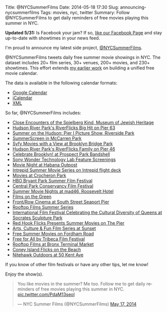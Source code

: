 Title: @NYCSummerFilms
Date: 2014-05-18 17:30
Slug: announcing-nycsummerfilms
Tags: movies, nyc, twitter
Summary: Follow @NYCSummerFilms to get daily reminders of free movies playing this summer in NYC.

**Updated 5/31:** Is Facebook your jam? If so, [like our Facebook Page](http://hrfnk.us/1wslQfS) and stay up-to-date with showtimes in your news feed.

I'm proud to announce my latest side project, [@NYCSummerFilms](https://twitter.com/nycsummerfilms). 

@NYCSummerFilms tweets daily free summer movie showings in NYC. The dataset includes 20+ film series, 30+ venues, 200+ movies, and 230+ showtimes. This effort extends [my earlier work](http://www.hirefrank.com/14/05/2014-summer-movies/)  on building a unified free movie calendar. 

The data is available in the following calendar formats:

* [Google Calendar](http://hrfnk.us/RWBH6u)
* [iCalendar](http://hrfnk.us/1n28wbQ)
* [XML](http://hrfnk.us/RWBP5X)

So far, @NYCSummerFilms includes:

* [Close Encounters of the Spielberg Kind, Museum of Jewish Heritage](http://hrfnk.us/1sEpIp9)
* [Hudson River Park's RiverFlicks Big Hit on Pier 63](http://hrfnk.us/1gAPrz4)
* [Summer on the Hudson: Pier I Picture Show, Riverside Park](http://hrfnk.us/1sEpPBl)
* [SummerScreen in McCarren Park](http://hrfnk.us/1sEpTRr)
* [Syfy Movies with a View at Brooklyn Bridge Park](http://hrfnk.us/1sEpUVt)
* [Hudson River Park's RiverFlicks Family on Pier 46](http://hrfnk.us/1gAPJG6)
* [Celebrate Brooklyn! at Prospect Park Bandshell](http://hrfnk.us/1gAPOtA)
* [Sony Wonder Technology Lab Feature Screenings](http://hrfnk.us/1sEq2Ew)
* [Movie Night at Habana Outpost](http://hrfnk.us/1sEq2UV)
* [Intrepid Summer Movie Series on Intrepid flight deck](http://hrfnk.us/1sEq13m)
* [Movies at Crocheron Park](http://hrfnk.us/1sEq3Ip)
* [HBO Bryant Park Summer Film Festival](http://hrfnk.us/1sEq538)
* [Central Park Conservancy Film Festival](http://hrfnk.us/1sEq7YM)
* [Summer Movie Nights at mad46, Roosevelt Hotel](http://hrfnk.us/1gAQ4sy)
* [Films on the Green](http://hrfnk.us/1gAQ5g3)
* [Front/Row Cinema at South Street Seaport Pier](http://hrfnk.us/1gAQcrX)
* [Rooftop Films Summer Series](http://hrfnk.us/1lGcfe9)
* [International Film Festival Celebrating the Cultural Diversity of Queens at Socrates Sculpture Park](http://hrfnk.us/1p0udNv)
* [Red Hook Flicks Presents Summer Movies on The Pier](http://hrfnk.us/1p0AjNM)
* [Arts, Culture & Fun Film Series at Sunset](http://hrfnk.us/1hEcxFo)
* [Free Summer Movies on Fordham Road](http://hrfnk.us/1mLDnYv)
* [Free for All by Tribeca Film Festival](http://hrfnk.us/1kQzNQa)
* [Rooftop Films at Bronx Terminal Market](http://hrfnk.us/1puKlYf)
* [Coney Island Flicks on the Beach](http://hrfnk.us/1oFaSTd)
* [Nitehawk Outdoors at 50 Kent Ave](http://hrfnk.us/1nB1Cca)

If you know of other film festivals or have any other tips, let me know!

Enjoy the show(s).

<blockquote class="twitter-tweet" lang="en"><p>You like movies in the summer? Me too. Follow me to get daily reminders of free movies playing this summer in NYC. <a href="http://t.co/PdaM13seoI">pic.twitter.com/PdaM13seoI</a></p>&mdash; NYC Summer Films (@NYCSummerFilms) <a href="https://twitter.com/NYCSummerFilms/statuses/467752382022303744">May 17, 2014</a></blockquote>
<script async src="//platform.twitter.com/widgets.js" charset="utf-8"></script>
